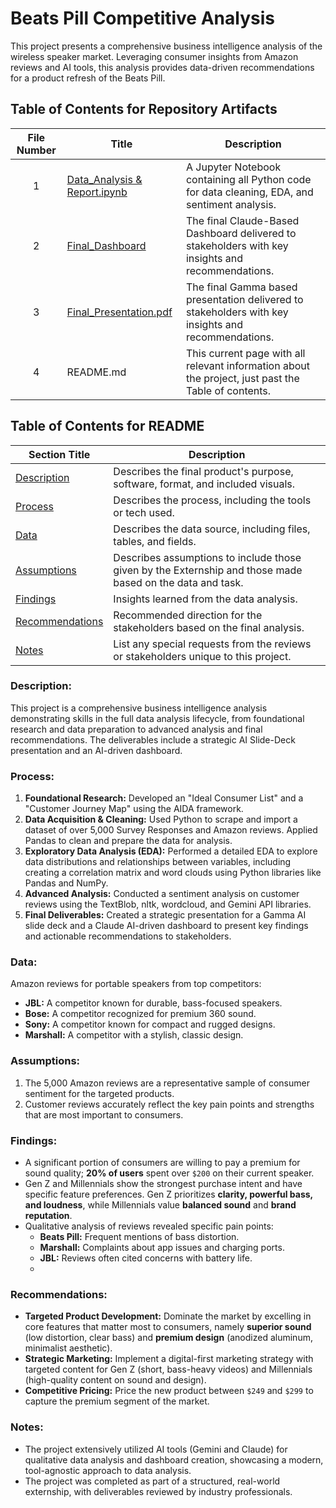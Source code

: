 # Beats Pill Competitive Analysis

This project presents a comprehensive business intelligence analysis of the wireless speaker market. Leveraging consumer insights from Amazon reviews and AI tools, this analysis provides data-driven recommendations for a product refresh of the Beats Pill.

## Table of Contents for Repository Artifacts

| File Number | Title | Description | 
| :---------: | ----- | ----------- | 
| 1 | [Data_Analysis & Report.ipynb](https://github.com/Tiffany-Bergett/Data_Analytic_Projects/blob/main/Beats%20by%20Dre/Beats_Pill_Competitive_Analysis_Project_%26_Report.ipynb) | A Jupyter Notebook containing all Python code for data cleaning, EDA, and sentiment analysis. | 
| 2 | [Final_Dashboard](https://claude.ai/public/artifacts/0eee792c-38e7-45b5-85a7-00457bdfbaa2) | The final Claude-Based Dashboard delivered to stakeholders with key insights and recommendations. 
| 3 | [Final_Presentation.pdf](https://github.com/Tiffany-Bergett/Data_Analytic_Projects/blob/main/Beats%20by%20Dre/Decoding-the-High-Fidelity-Wireless-Speaker-Market.pdf) | The final Gamma based presentation delivered to stakeholders with key insights and recommendations. | 
| 4 | README.md | This current page with all relevant information about the project, just past the Table of contents. | 

## Table of Contents for README

| Section Title | Description | 
| ------------- | ----------- | 
| [Description](https://github.com/Tiffany-Bergett/Data_Analytic_Projects/blob/main/Beats%20by%20Dre/README.md#description) | Describes the final product's purpose, software, format, and included visuals. | 
| [Process](https://github.com/Tiffany-Bergett/Data_Analytic_Projects/blob/main/Beats%20by%20Dre/README.md#process) | Describes the process, including the tools or tech used. | 
| [Data](https://github.com/Tiffany-Bergett/Data_Analytic_Projects/blob/main/Beats%20by%20Dre/README.md#data) | Describes the data source, including files, tables, and fields. | 
| [Assumptions](https://github.com/Tiffany-Bergett/Data_Analytic_Projects/blob/main/Beats%20by%20Dre/README.md#assumptions) | Describes assumptions to include those given by the Externship and those made based on the data and task. | 
| [Findings](https://github.com/Tiffany-Bergett/Data_Analytic_Projects/blob/main/Beats%20by%20Dre/README.md#findings) | Insights learned from the data analysis. | 
| [Recommendations](https://github.com/Tiffany-Bergett/Data_Analytic_Projects/blob/main/Beats%20by%20Dre/README.md#recommendations) | Recommended direction for the stakeholders based on the final analysis. | 
| [Notes](https://github.com/Tiffany-Bergett/Data_Analytic_Projects/blob/main/Beats%20by%20Dre/README.md#notes) | List any special requests from the reviews or stakeholders unique to this project. | 

### Description:

This project is a comprehensive business intelligence analysis demonstrating skills in the full data analysis lifecycle, from foundational research and data preparation to advanced analysis and final recommendations. The deliverables include a strategic AI Slide-Deck presentation and an AI-driven dashboard.

### Process:

1. **Foundational Research:** Developed an "Ideal Consumer List" and a "Customer Journey Map" using the AIDA framework.
2. **Data Acquisition & Cleaning:** Used Python to scrape and import a dataset of over 5,000 Survey Responses and Amazon reviews. Applied Pandas to clean and prepare the data for analysis.
3. **Exploratory Data Analysis (EDA):** Performed a detailed EDA to explore data distributions and relationships between variables, including creating a correlation matrix and word clouds using Python libraries like Pandas and NumPy.
4. **Advanced Analysis:** Conducted a sentiment analysis on customer reviews using the TextBlob, nltk, wordcloud, and Gemini API libraries.
5. **Final Deliverables:** Created a strategic presentation for a Gamma AI slide deck and a Claude AI-driven dashboard to present key findings and actionable recommendations to stakeholders.

### Data:
Amazon reviews for portable speakers from top competitors:
* **JBL:** A competitor known for durable, bass-focused speakers.
* **Bose:** A competitor recognized for premium 360 sound.
* **Sony:** A competitor known for compact and rugged designs.
* **Marshall:** A competitor with a stylish, classic design.

### Assumptions:
1. The 5,000 Amazon reviews are a representative sample of consumer sentiment for the targeted products.
2. Customer reviews accurately reflect the key pain points and strengths that are most important to consumers.

### Findings:
* A significant portion of consumers are willing to pay a premium for sound quality; **20% of users** spent over `$200` on their current speaker.
* Gen Z and Millennials show the strongest purchase intent and have specific feature preferences. Gen Z prioritizes **clarity, powerful bass, and loudness**, while Millennials value **balanced sound** and **brand reputation**.
* Qualitative analysis of reviews revealed specific pain points:
  * **Beats Pill:** Frequent mentions of bass distortion.
  * **Marshall:** Complaints about app issues and charging ports.
  * **JBL:** Reviews often cited concerns with battery life.
  * 
### Recommendations:
* **Targeted Product Development:** Dominate the market by excelling in core features that matter most to consumers, namely **superior sound** (low distortion, clear bass) and **premium design** (anodized aluminum, minimalist aesthetic).
* **Strategic Marketing:** Implement a digital-first marketing strategy with targeted content for Gen Z (short, bass-heavy videos) and Millennials (high-quality content on sound and design).
* **Competitive Pricing:** Price the new product between `$249` and `$299` to capture the premium segment of the market.
  
### Notes:
* The project extensively utilized AI tools (Gemini and Claude) for qualitative data analysis and dashboard creation, showcasing a modern, tool-agnostic approach to data analysis.
* The project was completed as part of a structured, real-world externship, with deliverables reviewed by industry professionals.
